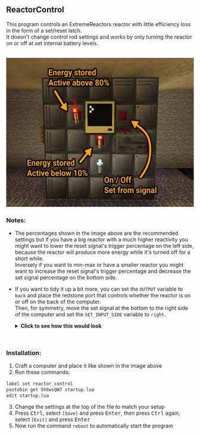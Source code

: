 ## ReactorControl
This program controls an ExtremeReactors reactor with little efficiency loss in the form of a set/reset latch.  
It doesn't change control rod settings and works by only turning the reactor on or off at set internal battery levels.  

<br>

<img alt="example setup" src="./setup.png" height="400" />

<br>

### Notes:

- The percentages shown in the image above are the recommended settings but if you have a big reactor with a much higher reactivity you might want to lower the reset signal's trigger percentage on the left side, because the reactor will produce more energy while it's turned off for a short while.  
  Inversely if you want to min-max or have a smaller reactor you might want to increase the reset signal's trigger percentage and decrease the set signal percentage on the bottom side.  
  
- If you want to tidy it up a bit more, you can set the `OUTPUT` variable to `back` and place the redstone port that controls whether the reactor is on or off on the back of the computer.  
  Then, for symmetry, move the set signal at the bottom to the right side of the computer and set the `SET_INPUT_SIDE` variable to `right`.  
  <details><summary><b>Click to see how this would look</b></summary>
  <img alt="minimal setup" src="./minimal_setup.png" height="400" />
  </details>

<br>

### Installation:
1. Craft a computer and place it like shown in the image above
2. Run these commands:
```
label set reactor_control
pastebin get Sh6wsQW7 startup.lua
edit startup.lua
```
3. Change the settings at the top of the file to match your setup
4. Press <kbd>Ctrl</kbd>, select `[Save]` and press <kbd>Enter</kbd>, then press <kbd>Ctrl</kbd> again, select `[Exit]` and press <kbd>Enter</kbd>  
5. Now run the command `reboot` to automatically start the program
